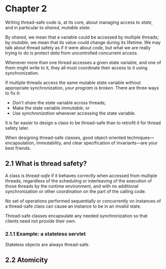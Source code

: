 # Chapter 2

Writing thread-safe code is, at its core, about managing access to _state_, and in particular to _shared, mutable state_.

By _shared_, we mean that a variable could be accessed by multiple threads; by _mutable_, we mean that its value could change during its lifetime. We may talk about thread safety as if it were about _code_, but what we are really trying to do is protect _data_ from uncontrolled concurrent access.

Whenever more than one thread accesses a given state variable, and one of them might write to it, they all must coordinate their access to it using synchronization.

If multiple threads access the same mutable state variable without appropriate synchronization, _your program is broken_. There are three ways to fix it:

* _Don’t share_ the state variable across threads;
* Make the state variable _immutable_; or
* Use _synchronization_ whenever accessing the state variable.

It is far easier to design a class to be thread-safe than to retrofit it for thread safety later.

When designing thread-safe classes, good object-oriented techniques—encapsulation, immutability, and clear specification of invariants—are your best friends.

## 2.1 What is thread safety?

A class is _thread-safe_ if it behaves correctly when accessed from multiple threads, regardless of the scheduling or interleaving of the execution of those threads by the runtime environment, and with no additional synchronization or other coordination on the part of the calling code.

No set of operations performed sequentially or concurrently on instances of a thread-safe class can cause an instance to be in an invalid state.

Thread-safe classes encapsulate any needed synchronization so that clients need not provide their own.

### 2.1.1 Example: a stateless servlet

Stateless objects are always thread-safe.

## 2.2 Atomicity
